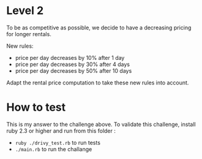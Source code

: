 # Level 2

To be as competitive as possible, we decide to have a decreasing pricing for longer rentals.

New rules:
- price per day decreases by 10% after 1 day
- price per day decreases by 30% after 4 days
- price per day decreases by 50% after 10 days

Adapt the rental price computation to take these new rules into account.

# How to test

This is my answer to the challenge above. To validate this challenge, install
ruby 2.3 or higher and run from this folder :
- `ruby ./drivy_test.rb` to run tests
- `./main.rb` to run the challange
